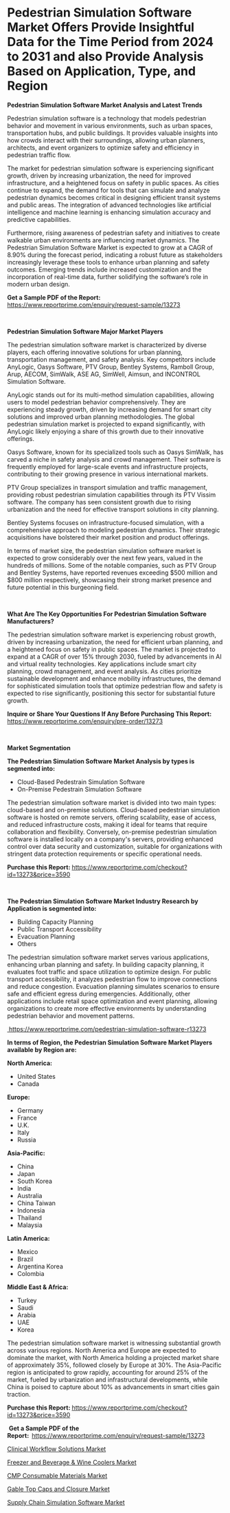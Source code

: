 <p><h1>Pedestrian Simulation Software Market Offers Provide Insightful Data for the Time Period from 2024 to 2031 and also Provide Analysis Based on Application, Type, and Region</h1></p><p><strong>Pedestrian Simulation Software Market Analysis and Latest Trends</strong></p>
<p><p>Pedestrian simulation software is a technology that models pedestrian behavior and movement in various environments, such as urban spaces, transportation hubs, and public buildings. It provides valuable insights into how crowds interact with their surroundings, allowing urban planners, architects, and event organizers to optimize safety and efficiency in pedestrian traffic flow. </p><p>The market for pedestrian simulation software is experiencing significant growth, driven by increasing urbanization, the need for improved infrastructure, and a heightened focus on safety in public spaces. As cities continue to expand, the demand for tools that can simulate and analyze pedestrian dynamics becomes critical in designing efficient transit systems and public areas. The integration of advanced technologies like artificial intelligence and machine learning is enhancing simulation accuracy and predictive capabilities. </p><p>Furthermore, rising awareness of pedestrian safety and initiatives to create walkable urban environments are influencing market dynamics. The Pedestrian Simulation Software Market is expected to grow at a CAGR of 8.90% during the forecast period, indicating a robust future as stakeholders increasingly leverage these tools to enhance urban planning and safety outcomes. Emerging trends include increased customization and the incorporation of real-time data, further solidifying the software’s role in modern urban design.</p></p>
<p><strong>Get a Sample PDF of the Report:&nbsp;</strong> <a href="https://www.reportprime.com/enquiry/request-sample/13273">https://www.reportprime.com/enquiry/request-sample/13273</a></p>
<p>&nbsp;</p>
<p><strong>Pedestrian Simulation Software Major Market Players</strong></p>
<p><p>The pedestrian simulation software market is characterized by diverse players, each offering innovative solutions for urban planning, transportation management, and safety analysis. Key competitors include AnyLogic, Oasys Software, PTV Group, Bentley Systems, Ramboll Group, Arup, AECOM, SimWalk, ASE AG, SimWell, Aimsun, and INCONTROL Simulation Software.</p><p>AnyLogic stands out for its multi-method simulation capabilities, allowing users to model pedestrian behavior comprehensively. They are experiencing steady growth, driven by increasing demand for smart city solutions and improved urban planning methodologies. The global pedestrian simulation market is projected to expand significantly, with AnyLogic likely enjoying a share of this growth due to their innovative offerings.</p><p>Oasys Software, known for its specialized tools such as Oasys SimWalk, has carved a niche in safety analysis and crowd management. Their software is frequently employed for large-scale events and infrastructure projects, contributing to their growing presence in various international markets.</p><p>PTV Group specializes in transport simulation and traffic management, providing robust pedestrian simulation capabilities through its PTV Vissim software. The company has seen consistent growth due to rising urbanization and the need for effective transport solutions in city planning.</p><p>Bentley Systems focuses on infrastructure-focused simulation, with a comprehensive approach to modeling pedestrian dynamics. Their strategic acquisitions have bolstered their market position and product offerings.</p><p>In terms of market size, the pedestrian simulation software market is expected to grow considerably over the next few years, valued in the hundreds of millions. Some of the notable companies, such as PTV Group and Bentley Systems, have reported revenues exceeding $500 million and $800 million respectively, showcasing their strong market presence and future potential in this burgeoning field.</p></p>
<p>&nbsp;</p>
<p><strong>What Are The Key Opportunities For Pedestrian Simulation Software Manufacturers?</strong></p>
<p><p>The pedestrian simulation software market is experiencing robust growth, driven by increasing urbanization, the need for efficient urban planning, and a heightened focus on safety in public spaces. The market is projected to expand at a CAGR of over 15% through 2030, fueled by advancements in AI and virtual reality technologies. Key applications include smart city planning, crowd management, and event analysis. As cities prioritize sustainable development and enhance mobility infrastructures, the demand for sophisticated simulation tools that optimize pedestrian flow and safety is expected to rise significantly, positioning this sector for substantial future growth.</p></p>
<p><strong>Inquire or Share Your Questions If Any Before Purchasing This Report:</strong> <a href="https://www.reportprime.com/enquiry/pre-order/13273">https://www.reportprime.com/enquiry/pre-order/13273</a></p>
<p>&nbsp;</p>
<p><strong>Market Segmentation</strong></p>
<p><strong>The Pedestrian Simulation Software Market Analysis by types is segmented into:</strong></p>
<p><ul><li>Cloud-Based Pedestrain Simulation Software</li><li>On-Premise Pedestrain Simulation Software</li></ul></p>
<p><p>The pedestrian simulation software market is divided into two main types: cloud-based and on-premise solutions. Cloud-based pedestrian simulation software is hosted on remote servers, offering scalability, ease of access, and reduced infrastructure costs, making it ideal for teams that require collaboration and flexibility. Conversely, on-premise pedestrian simulation software is installed locally on a company's servers, providing enhanced control over data security and customization, suitable for organizations with stringent data protection requirements or specific operational needs.</p></p>
<p><strong>Purchase this Report:&nbsp;</strong><a href="https://www.reportprime.com/checkout?id=13273&price=3590">https://www.reportprime.com/checkout?id=13273&price=3590</a></p>
<p>&nbsp;</p>
<p><strong>The Pedestrian Simulation Software Market Industry Research by Application is segmented into:</strong></p>
<p><ul><li>Building Capacity Planning</li><li>Public Transport Accessibility</li><li>Evacuation Planning</li><li>Others</li></ul></p>
<p><p>The pedestrian simulation software market serves various applications, enhancing urban planning and safety. In building capacity planning, it evaluates foot traffic and space utilization to optimize design. For public transport accessibility, it analyzes pedestrian flow to improve connections and reduce congestion. Evacuation planning simulates scenarios to ensure safe and efficient egress during emergencies. Additionally, other applications include retail space optimization and event planning, allowing organizations to create more effective environments by understanding pedestrian behavior and movement patterns.</p></p>
<p><a href="https://www.reportprime.com/pedestrian-simulation-software-r13273">&nbsp;https://www.reportprime.com/pedestrian-simulation-software-r13273</a></p>
<p><strong>In terms of Region, the Pedestrian Simulation Software Market Players available by Region are:</strong></p>
<p>
    <p> <strong> North America: </strong>
        <ul>
            <li>United States</li>
            <li>Canada</li>
        </ul>
        </p> 
    <p> <strong> Europe: </strong>
        <ul>
            <li>Germany</li>
            <li>France</li>
            <li>U.K.</li>
            <li>Italy</li>
            <li>Russia</li>
        </ul>
        </p> 
    <p> <strong> Asia-Pacific: </strong>
        <ul>
            <li>China</li>
            <li>Japan</li>
            <li>South Korea</li>
            <li>India</li>
            <li>Australia</li>
            <li>China Taiwan</li>
            <li>Indonesia</li>
            <li>Thailand</li>
            <li>Malaysia</li>
        </ul>
        </p> 
    <p> <strong> Latin America: </strong>
        <ul>
            <li>Mexico</li>
            <li>Brazil</li>
            <li>Argentina Korea</li>
            <li>Colombia</li>
        </ul>
        </p> 
    <p> <strong> Middle East & Africa: </strong>
        <ul>
            <li>Turkey</li>
            <li>Saudi</li>
            <li>Arabia</li>
            <li>UAE</li>
            <li>Korea</li>
        </ul>
    </p>
    </p>
<p><p>The pedestrian simulation software market is witnessing substantial growth across various regions. North America and Europe are expected to dominate the market, with North America holding a projected market share of approximately 35%, followed closely by Europe at 30%. The Asia-Pacific region is anticipated to grow rapidly, accounting for around 25% of the market, fueled by urbanization and infrastructural developments, while China is poised to capture about 10% as advancements in smart cities gain traction.</p></p>
<p><strong>Purchase this Report: </strong><a href="https://www.reportprime.com/checkout?id=13273&price=3590">https://www.reportprime.com/checkout?id=13273&price=3590</a></p>
<p>&nbsp;<strong>Get a Sample PDF of the Report:&nbsp;&nbsp;</strong><a href="https://www.reportprime.com/enquiry/request-sample/13273">https://www.reportprime.com/enquiry/request-sample/13273</a></p>
<p><strong></strong></p>
<p><p><a href="https://www.linkedin.com/pulse/insights-clinical-workflow-solutions-market-share-competitive-4prsc?trackingId=HS24ekABR9W2oBgKxzbbYQ%3D%3D">Clinical Workflow Solutions Market</a></p><p><a href="https://medium.com/@alexander.bell98078/the-freezer-and-beverage-wine-coolers-market-research-report-provides-an-in-depth-and-b8dfa1a6ad1a">Freezer and Beverage & Wine Coolers Market</a></p><p><a href="https://issuu.com/reportprime-2/docs/cmp-consumable-materials-market-siz_561c6efc60f6a1">CMP Consumable Materials Market</a></p><p><a href="https://medium.com/@anslrtman56756/what-is-gable-top-caps-and-closure-market-39647bee8877">Gable Top Caps and Closure Market</a></p><p><a href="https://github.com/NorbertYates/Market-Research-Report-List-7/blob/main/supply-chain-simulation-software-market.md">Supply Chain Simulation Software Market</a></p></p>